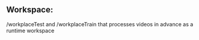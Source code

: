 ## Workspace:
/workplaceTest and /workplaceTrain that processes videos in advance as a runtime workspace
